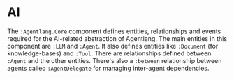 # AI

The `:Agentlang.Core` component defines entities, relationships and events required for the AI-related abstraction of Agentlang. The main entities in this component are `:LLM` and `:Agent`. It also defines entities like `:Document` (for knowledge-bases) and `:Tool`. There are relationships defined between `:Agent` and the other entities. There's also a `:between` relationship between agents called `:AgentDelegate` for managing inter-agent dependencies.
